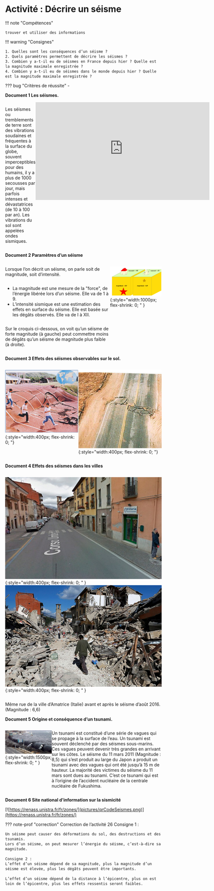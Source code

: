 # Activité : Décrire un séisme

!!! note "Compétences"

    trouver et utiliser des informations 

!!! warning "Consignes"

    1. Quelles sont les conséquences d’un séisme ?
    2. Quels paramètres permettent de décrire les séismes ?
    3. Combien y a-t-il eu de séismes en France depuis hier ? Quelle est la magnitude maximale enregistrée ?
    4. Combien y a-t-il eu de séismes dans le monde depuis hier ? Quelle est la magnitude maximale enregistrée ?


??? bug "Critères de réussite"
    - 

**Document 1 Les séismes.**

<div markdown style="display:flex; flex-direction:row;">

Les séismes ou tremblements de terre sont des vibrations soudaines et fréquentes à la surface du globe, souvent imperceptibles pour des humains, il y a plus de 1000 secousses par jour, mais parfois intenses et dévastatrices (de 10 à 100 par an). Les vibrations du sol sont appelées ondes sismiques.

<div markdown style="display:flex; flex-direction:column;">

<iframe title="Tremblement de terre, tsunami et explosion nucléaire au Japon _ Archive INA" width="560" height="315" src="https://tube-sciences-technologies.apps.education.fr/videos/embed/ba209534-e17f-48a9-bb17-103028a4f7d8" frameborder="0" allowfullscreen="" sandbox="allow-same-origin allow-scripts allow-popups allow-forms"></iframe>

</div>

</div>


**Document 2 Paramètres d’un séisme**

<div markdown style="display:flex; flex-direction:row;">

<div markdown style="display:flex; flex-direction:column;">

Lorsque l’on décrit un séisme, on parle soit de magnitude, soit d’intensité.

- La magnitude est une mesure de la "force", de l’énergie libérée lors d’un séisme. Elle va de 1 à 9.
- L’intensité sismique est une estimation des effets en surface du séisme. Elle est basée sur les dégâts observés. Elle va de I à XII.

Sur le croquis ci-dessous, on voit qu’un séisme de forte magnitude (à gauche) peut commettre moins de dégâts qu’un séisme de magnitude plus faible (à droite).

</div>


![](pictures/paramSeismes.png){:style="width:1000px; flex-shrink: 0;  " }

</div>


**Document 3 Effets des séismes observables sur le sol.**

<div markdown style="display:flex; flex-direction:row;">


![séisme du 21/09/1999 à Taïwan (Magnitude : 7,7)](pictures/photoSeismeTaiwan.png){:style="width:400px; flex-shrink: 0; "}

![séisme de 1992 en Californie (USA) (Magnitude : 7,3)](pictures/photoSeismeCalifornie.png){:style="width:400px; flex-shrink: 0; "}

</div>


**Document 4 Effets des séismes dans les villes**

<div markdown style="display:flex; flex-direction:row;">

![](pictures/photoAmatriceAvantSeisme.png){:style="width:400px; flex-shrink: 0;  " }
![](pictures/photoAmatriceApresSeisme.png){:style="width:400px; flex-shrink: 0;  " }

</div>

Même rue de la ville d’Amatrice (Italie) avant et après le séisme d’août 2016. (Magnitude : 6,6)

**Document 5 Origine et conséquence d’un tsunami.**

<div markdown style="display:flex; flex-direction:row;">


![](pictures/photoTsunami.png){:style="width:1500px; flex-shrink: 0;  " }

Un tsunami est constitué d’une série de vagues qui se propage à la surface de l’eau. Un tsunami est souvent déclenché par des séismes sous-marins. Ces vagues peuvent devenir très grandes en arrivant sur les côtes. Le séisme du 11 mars 2011 (Magnitude : 8,5) qui s’est produit au large du Japon a produit un tsunami avec des vagues qui ont été jusqu’à 15 m de hauteur. La majorité des victimes du séisme du 11 mars sont dues au tsunami. C’est ce tsunami qui est à l’origine de l’accident nucléaire de la centrale nucléaire de Fukushima.

</div>

**Document 6 Site national d’information sur la sismicité**

[![https://renass.unistra.fr/fr/zones/](pictures/qrCodeSeismes.png)](https://renass.unistra.fr/fr/zones/)




??? note-prof "correction"
    Correction de l’activité 26
    Consigne 1 :

    Un séisme peut causer des déformations du sol, des destructions et des tsunamis. 
    Lors d’un séisme, on peut mesurer l’énergie du séisme, c’est-à-dire sa magnitude.

    Consigne 2 :
    L’effet d’un séisme dépend de sa magnitude, plus la magnitude d’un séisme est élevée, plus les dégâts peuvent être importants. 

    L’effet d’un séisme dépend de la distance à l’épicentre, plus on est loin de l’épicentre, plus les effets ressentis seront faibles.
